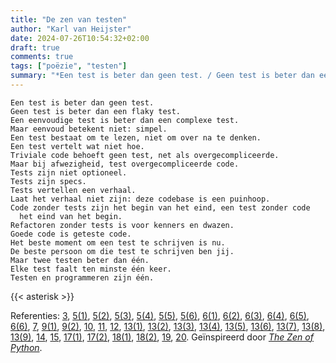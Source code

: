 ```yaml
---
title: "De zen van testen"
author: "Karl van Heijster"
date: 2024-07-26T10:54:32+02:00
draft: true
comments: true
tags: ["poëzie", "testen"]
summary: "*Een test is beter dan geen test. / Geen test is beter dan een flaky test. / Een eenvoudige test is beter dan een complexe test. / Maar eenvoud betekent niet: simpel.*"
---
```


```
Een test is beter dan geen test.
Geen test is beter dan een flaky test.
Een eenvoudige test is beter dan een complexe test.
Maar eenvoud betekent niet: simpel.
Een test bestaat om te lezen, niet om over na te denken.
Een test vertelt wat niet hoe.
Triviale code behoeft geen test, net als overgecompliceerde.
Maar bij afwezigheid, test overgecompliceerde code.
Tests zijn niet optioneel.
Tests zijn specs.
Tests vertellen een verhaal.
Laat het verhaal niet zijn: deze codebase is een puinhoop.
Code zonder tests zijn het begin van het eind, een test zonder code 
  het eind van het begin.
Refactoren zonder tests is voor kenners en dwazen.
Goede code is geteste code.
Het beste moment om een test te schrijven is nu.
De beste persoon om die test te schrijven ben jij.
Maar twee testen beter dan één.
Elke test faalt ten minste één keer.
Testen en programmeren zijn één.
```


{{< asterisk >}}


Referenties:
[3](/blog/22/09/tests-als-ontwerpmiddel/ "'Tests als ontwerpmiddel'"),
[5(1)](/blog/22/09/tests-als-documentatie/ "'Tests als documentatie'"), 
[5(2)](/blog/21/09/droger-tests-met-factory-methods/ "'Droger tests met factory methods'"), 
[5(3)](/blog/22/01/hoe-droog-wil-je-je-test-hebben/ "'Hoe droog wil je je test hebben?'"), 
[5(4)](/blog/23/02/waarom-dry-waarom-damp/ "'Waarom DRY? Waarom DAMP?'"), 
[5(5)](/blog/22/12/over-de-volgorde-van-je-unit-tests/ "'Over de volgorde van je unit tests'"), 
[5(6)](/talks/altijd-up-to-date-documentatie-met-maximaal-descriptieve-tests/ "'Altijd up to date documentatie met maximaal descriptieve tests'"),
[6(1)](/blog/22/09/test-driven-code-reviews/ "'Test-Driven Code Reviews'"), 
[6(2)](/blog/22/06/testen-via-de-voordeur/ "'Testen via de voordeur'"), 
[6(3)](/blog/22/09/tests-als-vangnet/ "'Tests als vangnet'"), 
[6(4)](/blog/23/09/drie-vragen-die-elk-pull-request-moet-beantwoorden/ "'Drie vragen die elk pull request moet beantwoorden'"), 
[6(5)](/blog/23/11/waarom-wat-en-hoe/ "'Waarom, wat en hoe'"),
[6(6)](/talks/de-edele-kunst-van-het-pull-request/ "'De edele kunst van het pull request'"),
[7](/blog/21/08/moet-je-dit-willen-testen/ "'Moet je dit willen testen?'"), 
[9(1)](/blog/23/04/tijdreis/ "'Tijdreis'"), 
[9(2)](/blog/21/12/hoe-nooglers-testen-de-norm-maakten/ "'Hoe Nooglers testen de norm maakten'"),
[10](/blog/22/12/tests-zijn-specs/ "'Tests zijn specs'"),
[11](/blog/24/02/tests-vertellen-verhalen/ "'Tests vertellen verhalen'"),
[12](WAT_ZEGT_DEZE_TEST),
[13(1)](/blog/22/03/agile-en-test-driven-development/ "'Agile en Test-Driven Development'"),
[13(2)](/blog/22/04/een-test-per-keer/ "'Eén test per keer'"),
[13(3)](/blog/22/04/legacy-code-en-test-driven-development/ "'Legacy code en Test-Driven Development'"),
[13(4)](/blog/22/05/nog-een-reden-om-testgedreven-te-ontwikkelen/ "'Nóg een reden om testgedreven te ontwikkelen'"),
[13(5)](/blog/22/08/test-driven-development-is-een-ontwerpdiscipline/ "'Test-driven development is een ontwerpdiscipline'"),
[13(6)](/blog/23/04/wij-van-tdd-eend/ "'Wij van TDD-eend...'"),
[13(7)](/blog/23/09/coderen-met-luchthaken-en-hijskranen/ "'Coderen met luchthaken en hijskranen'"),
[13(8)](/blog/24/03/tdd-voorbij-de-intro/ "'TDD voorbij de intro'"),
[13(9)](/blog/24/07/testen-is-als-flossen/ "'Testen is als flossen'"),
[14](/blog/22/09/tests-als-vangnet/ "'Tests als vangnet'"),
[15](/blog/24/07/goede-code-is-geteste-code/ "'Goede code is geteste code'"),
[17(1)](/blog/24/05/waarom-testen-testers/ "'Waarom testen testers?'"), 
[17(2)](/talks/waarom-testers-code-moeten-reviewen/ "'Waarom testers code moeten reviewen'"),
[18(1)](/blog/23/07/de-tester-als-code-reviewer/ "'De tester als code reviewer'"), 
[18(2)](/talks/waarom-testers-code-moeten-reviewen/ "'Waarom testers code moeten reviewen'"),
[19](/blog/21/08/breek-je-test/ "'Breek je test'"),
[20](/talks/testen-een-filosofisch-retrospectief/ "'Testen: Een filosofisch retrospectief'").
Geïnspireerd door [*The Zen of Python*](https://peps.python.org/pep-0020/).
